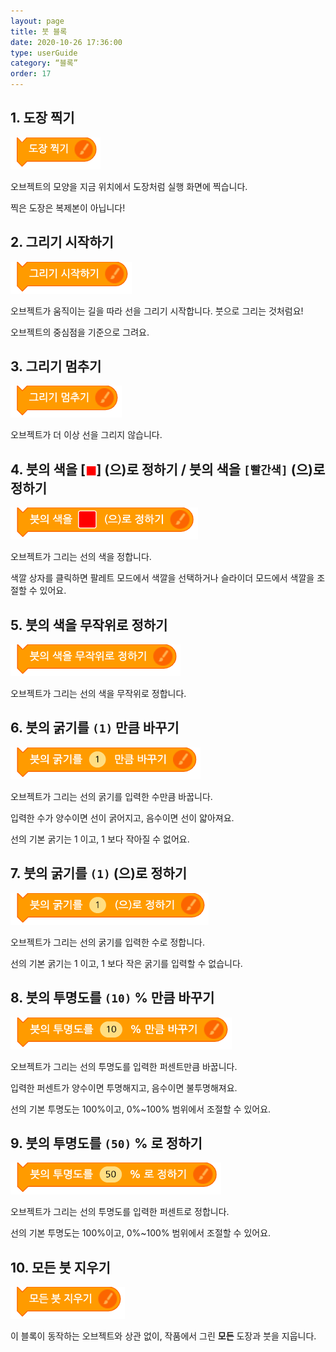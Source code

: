 ```yaml
---
layout: page
title: 붓 블록
date: 2020-10-26 17:36:00
type: userGuide
category: “블록”
order: 17
---
```


## 1. 도장 찍기



![block-brush](images/block-brush-01.png)



오브젝트의 모양을 지금 위치에서 도장처럼 실행 화면에 찍습니다.

찍은 도장은 복제본이 아닙니다!



## 2. 그리기 시작하기



![block-brush](images/block-brush-02.png)



오브젝트가 움직이는 길을 따라 선을 그리기 시작합니다. 붓으로 그리는 것처럼요!

오브젝트의 중심점을 기준으로 그려요.



## 3. 그리기 멈추기



![block-brush](images/block-brush-03.png)



오브젝트가 더 이상 선을 그리지 않습니다.



## 4. 붓의 색을 [<span style="color:red">◼︎</span>] (으)로 정하기 / 붓의 색을 `[빨간색]` (으)로 정하기



![block-brush](images/block-brush-04.png)



오브젝트가 그리는 선의 색을 정합니다.

색깔 상자를 클릭하면 팔레트 모드에서 색깔을 선택하거나 슬라이더 모드에서 색깔을 조절할 수 있어요.



## 5. 붓의 색을 무작위로 정하기



![block-brush](images/block-brush-05.png)



오브젝트가 그리는 선의 색을 무작위로 정합니다.



## 6. 붓의 굵기를 `(1)` 만큼 바꾸기



![block-brush](images/block-brush-06.png)



오브젝트가 그리는 선의 굵기를 입력한 수만큼 바꿉니다.

입력한 수가 양수이면 선이 굵어지고, 음수이면 선이 얇아져요.

선의 기본 굵기는 1 이고, 1 보다 작아질 수 없어요.



## 7. 붓의 굵기를 `(1)` (으)로 정하기



![block-brush](images/block-brush-07.png)



오브젝트가 그리는 선의 굵기를 입력한 수로 정합니다.

선의 기본 굵기는 1 이고, 1 보다 작은 굵기를 입력할 수 없습니다.



## 8. 붓의 투명도를 `(10)` % 만큼 바꾸기



![block-brush](images/block-brush-08.png)



오브젝트가 그리는 선의 투명도를 입력한 퍼센트만큼 바꿉니다.

입력한 퍼센트가 양수이면 투명해지고, 음수이면 불투명해져요.

선의 기본 투명도는 100%이고, 0%~100% 범위에서 조절할 수 있어요.



## 9. 붓의 투명도를 `(50)` % 로 정하기



![block-brush](images/block-brush-09.png)



오브젝트가 그리는 선의 투명도를 입력한 퍼센트로 정합니다.

선의 기본 투명도는 100%이고, 0%~100% 범위에서 조절할 수 있어요.



## 10. 모든 붓 지우기



![block-brush](images/block-brush-10.png)



이 블록이 동작하는 오브젝트와 상관 없이, 작품에서 그린 **모든** 도장과 붓을 지웁니다.
